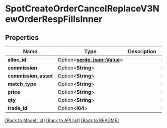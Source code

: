# SpotCreateOrderCancelReplaceV3NewOrderRespFillsInner

## Properties

Name | Type | Description | Notes
------------ | ------------- | ------------- | -------------
**alloc_id** | Option<[**serde_json::Value**](.md)> |  | [optional]
**commission** | Option<**String**> |  | [optional]
**commission_asset** | Option<**String**> |  | [optional]
**match_type** | Option<**String**> |  | [optional]
**price** | Option<**String**> |  | [optional]
**qty** | Option<**String**> |  | [optional]
**trade_id** | Option<**i64**> |  | [optional]

[[Back to Model list]](../README.md#documentation-for-models) [[Back to API list]](../README.md#documentation-for-api-endpoints) [[Back to README]](../README.md)


